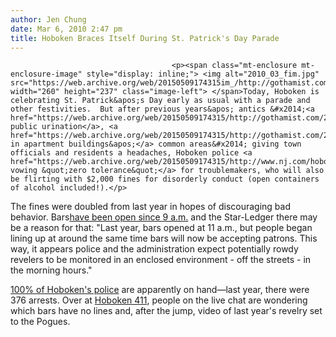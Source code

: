 ```yaml
---
author: Jen Chung
date: Mar 6, 2010 2:47 pm
title: Hoboken Braces Itself During St. Patrick's Day Parade
---
```


	
										<p><span class="mt-enclosure mt-enclosure-image" style="display: inline;"> <img alt="2010_03_fim.jpg" src="https://web.archive.org/web/20150509174315im_/http://gothamist.com/attachments/jen/2010_03_fim.jpg" width="260" height="237" class="image-left"> </span>Today, Hoboken is celebrating St. Patrick&apos;s Day early as usual with a parade and other festivities.  But after previous years&apos; antics &#x2014;<a href="https://web.archive.org/web/20150509174315/http://gothamist.com/2009/03/09/hoboken_st_pattys_parade_rooftop_pe.php">sex, public urination</a>, <a href="https://web.archive.org/web/20150509174315/http://gothamist.com/2009/03/12/hoboken_st_pattys_day_parade_not_fu.php">pooping in apartment buildings&apos;</a> common areas&#x2014; giving town officials and residents a headaches, Hoboken police <a href="https://web.archive.org/web/20150509174315/http://www.nj.com/hobokennow/index.ssf/2010/02/hoboken_police_chief_addresses.html">are vowing &quot;zero tolerance&quot;</a> for troublemakers, who will also be flirting with $2,000 fines for disorderly conduct (open containers of alcohol included!).</p>

<p>The fines were doubled from last year in hopes of discouraging bad behavior. Bars<a href="https://web.archive.org/web/20150509174315/http://www.nj.com/hobokennow/index.ssf/2010/03/hoboken_bars_on_st_patricks_da.html">have been open since 9 a.m.</a> and the Star-Ledger there may be a reason for that: &quot;Last year, bars opened at 11 a.m., but people began lining up at around the same time bars will now be accepting patrons. This way, it appears police and the administration expect potentially rowdy revelers to be monitored in an enclosed environment - off the streets - in the morning hours.&quot;</p>

<p><a href="https://web.archive.org/web/20150509174315/http://www.nj.com/hobokennow/index.ssf/2010/01/councilman_giacchi_endorses_po.html">100% of Hoboken&apos;s police</a> are apparently on hand&#x2014;last year, there were 376 arrests.  Over at <a href="https://web.archive.org/web/20150509174315/http://hoboken411.com/archives/38784?utm_campaign=UA-1134163-1&amp;utm_medium=twitter&amp;utm_source=twitter">Hoboken 411</a>, people on the live chat are wondering which bars have no lines and, after the jump, video of last year&apos;s revelry set to the Pogues.</p>					
										
									
				